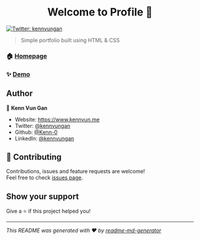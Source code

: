 <h1 align="center">Welcome to Profile 👋</h1>
<p>
  <a href="https://twitter.com/kennvungan" target="_blank">
    <img alt="Twitter: kennvungan" src="https://img.shields.io/twitter/follow/kennvungan.svg?style=social" />
  </a>
</p>

> Simple portfolio built using HTML & CSS

### 🏠 [Homepage](https://github.com/Kenn-0/Profile)

### ✨ [Demo](https://kenn-0.github.io/Profile/)

## Author

👤 **Kenn Vun Gan**

* Website: https://www.kennvun.me
* Twitter: [@kennvungan](https://twitter.com/kennvungan)
* Github: [@Kenn-0](https://github.com/Kenn-0)
* LinkedIn: [@kennvungan](https://linkedin.com/in/kennvungan)

## 🤝 Contributing

Contributions, issues and feature requests are welcome!<br />Feel free to check [issues page](https://github.com/Kenn-0/Profile/issues). 

## Show your support

Give a ⭐️ if this project helped you!

***
_This README was generated with ❤️ by [readme-md-generator](https://github.com/kefranabg/readme-md-generator)_